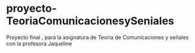 # proyecto-TeoriaComunicacionesySeniales
Proyecto final , para la asignatura de Teoria de Comunicaciones y señales con la profesora Jaqueline
